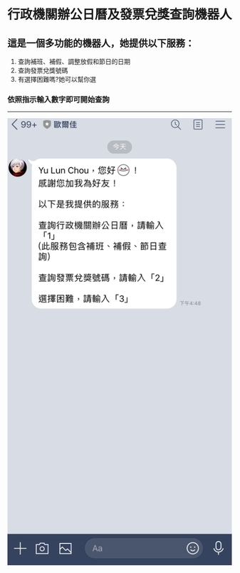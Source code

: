 # 行政機關辦公日曆及發票兌獎查詢機器人 #
## 這是一個多功能的機器人，她提供以下服務：
1.  查詢補班、補假、調整放假和節日的日期
2.  查詢發票兌獎號碼
3.  有選擇困難嗎?她可以幫你選 
### 依照指示輸入數字即可開始查詢
---
![Alt text](/line.png)




